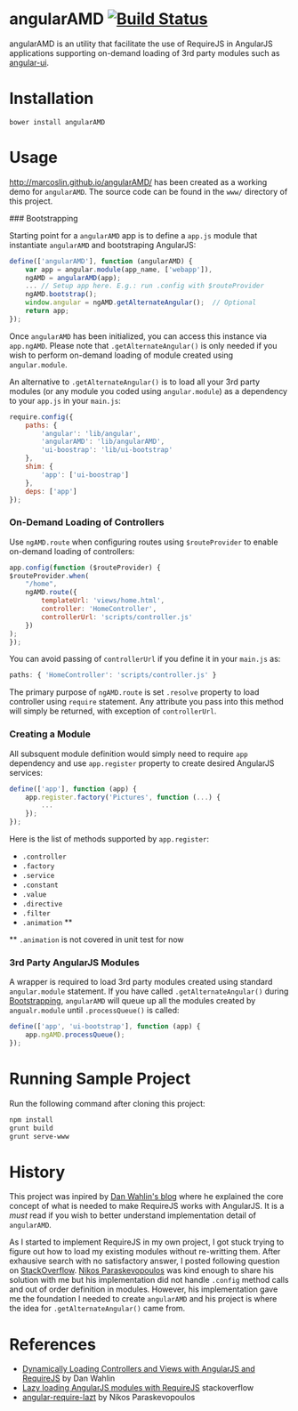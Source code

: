 angularAMD  [![Build Status](https://travis-ci.org/marcoslin/angularAMD.png)](https://travis-ci.org/marcoslin/angularAMD)
==========
angularAMD is an utility that facilitate the use of RequireJS in AngularJS applications supporting on-demand loading
of 3rd party modules such as [angular-ui](git@github.com:marcoslin/bower-angularAMD.git).

Installation
==========
    bower install angularAMD

Usage
==========

http://marcoslin.github.io/angularAMD/ has been created as a working demo for `angularAMD`.  The source code
can be found in the `www/` directory of this project.


### Bootstrapping

Starting point for a `angularAMD` app is to define a `app.js` module that instantiate `angularAMD`
and bootstraping AngularJS:

```Javascript
define(['angularAMD'], function (angularAMD) {
    var app = angular.module(app_name, ['webapp']),
	ngAMD = angularAMD(app);
    ... // Setup app here. E.g.: run .config with $routeProvider
    ngAMD.bootstrap();
    window.angular = ngAMD.getAlternateAngular();  // Optional
    return app;
});
```

Once `angularAMD` has been initialized, you can access this instance via `app.ngAMD`.  Please note that
`.getAlternateAngular()` is only needed if you wish to perform on-demand loading of  module created using
`angular.module`.

An alternative to `.getAlternateAngular()` is to load all your 3rd party modules (or any module you coded
using `angular.module`) as a dependency to your `app.js` in your `main.js`:

```Javascript
require.config({
    paths: {
        'angular': 'lib/angular',
        'angularAMD': 'lib/angularAMD',
        'ui-boostrap': 'lib/ui-bootstrap'
    },
    shim: {
        'app': ['ui-boostrap']
    },
    deps: ['app']
});
```

### On-Demand Loading of Controllers

Use `ngAMD.route` when configuring routes using `$routeProvider` to enable on-demand loading of controllers:

```Javascript
app.config(function ($routeProvider) {
$routeProvider.when(
    "/home",
    ngAMD.route({
        templateUrl: 'views/home.html',
        controller: 'HomeController',
        controllerUrl: 'scripts/controller.js'
    })
);
});
```

You can avoid passing of `controllerUrl` if you define it in your `main.js` as:

```Javascript
paths: { 'HomeController': 'scripts/controller.js' }
```

The primary purpose of `ngAMD.route` is set `.resolve` property to load controller using `require` statement.
Any attribute you pass into this method will simply be returned, with exception of `controllerUrl`. 


### Creating a Module

All subsquent module definition would simply need to require `app` dependency and use `app.register` property to create
desired AngularJS services:

```Javascript
define(['app'], function (app) {
    app.register.factory('Pictures', function (...) {
        ...
    });
});
```

Here is the list of methods supported by `app.register`:

* `.controller`
* `.factory`
* `.service`
* `.constant`
* `.value`
* `.directive`
* `.filter`
* `.animation` **

** `.animation` is not covered in unit test for now

### 3rd Party AngularJS Modules

A wrapper is required to load 3rd party modules created using standard `angular.module` statement. If you have
called `.getAlternateAngular()` during [Bootstrapping](#bootstrapping), `angularAMD` will queue up all the
modules created by `angualr.module` until `.processQueue()` is called:

```Javascript
define(['app', 'ui-bootstrap'], function (app) {
    app.ngAMD.processQueue();
});
```


Running Sample Project
==========

Run the following command after cloning this project:

```bash
npm install
grunt build
grunt serve-www
```


History
==========
This project was inpired by [Dan Wahlin's blog](http://weblogs.asp.net/dwahlin/archive/2013/05/22/dynamically-loading-controllers-and-views-with-angularjs-and-requirejs.aspx)
where he explained the core concept of what is needed to make RequireJS works with AngularJS.  It is a *must* read
if you wish to better understand implementation detail of `angularAMD`.

As I started to implement RequireJS in my own project, I got stuck trying to figure out how to load my existing modules
without re-writting them.  After exhausive search with no satisfactory answer, I posted following question on 
[StackOverflow](http://stackoverflow.com/questions/19134023/lazy-loading-angularjs-modules-with-requirejs).
[Nikos Paraskevopoulos](http://stackoverflow.com/users/2764255/nikos-paraskevopoulos) was kind enough to share his
solution with me but his implementation did not handle `.config` method calls and out of order definition in modules.
However, his implementation gave me the foundation I needed to create `angularAMD` and his project is where the idea
for `.getAlternateAngular()` came from.


References
==========

* [Dynamically Loading Controllers and Views with AngularJS and RequireJS](http://weblogs.asp.net/dwahlin/archive/2013/05/22/dynamically-loading-controllers-and-views-with-angularjs-and-requirejs.aspx) by Dan Wahlin
* [Lazy loading AngularJS modules with RequireJS](http://stackoverflow.com/questions/19134023/lazy-loading-angularjs-modules-with-requirejs) stackoverflow
* [angular-require-lazt](https://github.com/nikospara/angular-require-lazy) by Nikos Paraskevopoulos
